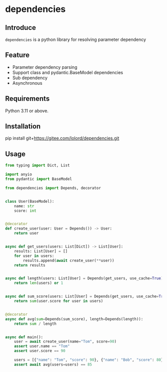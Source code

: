 # dependencies

## Introduce

`dependencies` is a python library for resolving parameter dependency

## Feature

- Parameter dependency parsing
- Support class and pydantic.BaseModel dependencies
- Sub dependency
- Asynchronous

## Requirements

Python 3.11 or above.

## Installation

pip install git+https://gitee.com/lolord/dependencies.git

## Usage

``` python
from typing import Dict, List

import anyio
from pydantic import BaseModel

from dependencies import Depends, decorator


class User(BaseModel):
    name: str
    score: int


@decorator
def create_user(user: User = Depends()) -> User:
    return user


async def get_users(users: List[Dict]) -> List[User]:
    results: List[User] = []
    for user in users:
        results.append(await create_user(**user))
    return results


async def length(users: List[User] = Depends(get_users, use_cache=True)):
    return len(users) or 1


async def sum_score(users: List[User] = Depends(get_users, use_cache=True)):
    return sum(user.score for user in users)


@decorator
async def avg(sum=Depends(sum_score), length=Depends(length)):
    return sum / length


async def main():
    user = await create_user(name="Tom", score=90)
    assert user.name == "Tom"
    assert user.score == 90

    users = [{"name": "Tom", "score": 90}, {"name": "Bob", "score": 80}]
    assert await avg(users=users) == 85

```